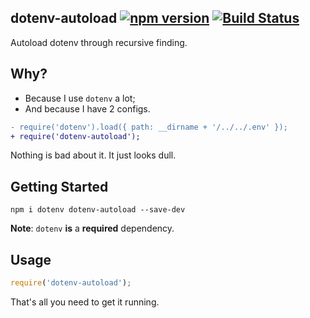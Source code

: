 ## dotenv-autoload [![npm version](http://img.shields.io/npm/v/dotenv-autoload.svg?style=flat-square)](https://npmjs.org/package/dotenv-autoload?style=flat-square) [![Build Status](https://img.shields.io/travis/srph/dotenv-autoload.svg?style=flat-square)](https://travis-ci.org/srph/dotenv-autoload?branch=master)
Autoload dotenv through recursive finding.

## Why?
- Because I use `dotenv` a lot;
- And because I have 2 configs.
```diff
- require('dotenv').load({ path: __dirname + '/../../.env' });
+ require('dotenv-autoload');
```
Nothing is bad about it. It just looks dull.

## Getting Started
```
npm i dotenv dotenv-autoload --save-dev
```
**Note**: `dotenv` **is** a **required** dependency.

## Usage
```js
require('dotenv-autoload');
```
That's all you need to get it running.
